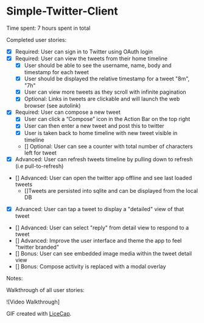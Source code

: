 Simple-Twitter-Client
===============

Time spent: 7 hours spent in total

Completed user stories:

 * [x] Required: User can sign in to Twitter using OAuth login
 * [x] Required: User can view the tweets from their home timeline
    * [x] User should be able to see the username, name, body and timestamp for each tweet
    * [x] User should be displayed the relative timestamp for a tweet "8m", "7h"
    * [x] User can view more tweets as they scroll with infinite pagination
    * [x] Optional: Links in tweets are clickable and will launch the web browser (see autolink)
 * [x] Required: User can compose a new tweet
   * [x] User can click a “Compose” icon in the Action Bar on the top right
   * [x] User can then enter a new tweet and post this to twitter
   * [x] User is taken back to home timeline with new tweet visible in timeline
   * [] Optional: User can see a counter with total number of characters left for tweet
 * [x] Advanced: User can refresh tweets timeline by pulling down to refresh (i.e pull-to-refresh)
 * [] Advanced: User can open the twitter app offline and see last loaded tweets
   * []Tweets are persisted into sqlite and can be displayed from the local DB
 * [x] Advanced: User can tap a tweet to display a "detailed" view of that tweet
 * [] Advanced: User can select "reply" from detail view to respond to a tweet
 * [] Advanced: Improve the user interface and theme the app to feel "twitter branded"
 * [] Bonus: User can see embedded image media within the tweet detail view
 * [] Bonus: Compose activity is replaced with a modal overlay
 
Notes:

Walkthrough of all user stories:

![Video Walkthrough] 

GIF created with [LiceCap](http://www.cockos.com/licecap/).
